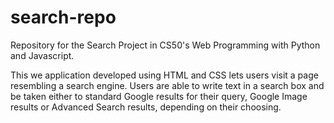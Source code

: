 # search-repo
Repository for the Search Project in CS50's Web Programming with Python and Javascript.

This we application developed using HTML and CSS lets users visit a page resembling a search engine. Users are able to write text in a search box and be taken
either to standard Google results for their query, Google Image results or Advanced Search results, depending on their choosing. 
